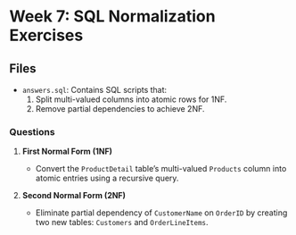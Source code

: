 # Week 7: SQL Normalization Exercises

## Files
- `answers.sql`: Contains SQL scripts that:
  1. Split multi-valued columns into atomic rows for 1NF.
  2. Remove partial dependencies to achieve 2NF.

### Questions

1. **First Normal Form (1NF)**
   - Convert the `ProductDetail` table’s multi-valued `Products` column into atomic entries using a recursive query.

2. **Second Normal Form (2NF)**
   - Eliminate partial dependency of `CustomerName` on `OrderID` by creating two new tables: `Customers` and `OrderLineItems`.
